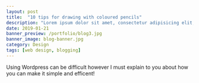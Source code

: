 ```yaml
---
layout: post
title:  "10 tips for drawing with coloured pencils"
description: "Lorem ipsum dolor sit amet, consectetur adipisicing elit, sed do eiusmod tempor incididunt ut labore et dolore magna aliqua Ut enim..."
date: 2019-01-21
banner_preview: /portfolio/blog3.jpg
banner_image: blog-banner.jpg
category: Design
tags: [web design, blogging]
---
```


Using Wordpress can be difficult however I must explain to you about how you can make it simple and efficent!

